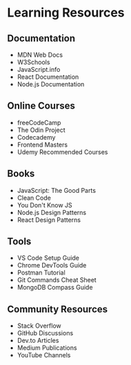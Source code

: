# Learning Resources

## Documentation
- MDN Web Docs
- W3Schools
- JavaScript.info
- React Documentation
- Node.js Documentation

## Online Courses
- freeCodeCamp
- The Odin Project
- Codecademy
- Frontend Masters
- Udemy Recommended Courses

## Books
- JavaScript: The Good Parts
- Clean Code
- You Don't Know JS
- Node.js Design Patterns
- React Design Patterns

## Tools
- VS Code Setup Guide
- Chrome DevTools Guide
- Postman Tutorial
- Git Commands Cheat Sheet
- MongoDB Compass Guide

## Community Resources
- Stack Overflow
- GitHub Discussions
- Dev.to Articles
- Medium Publications
- YouTube Channels
